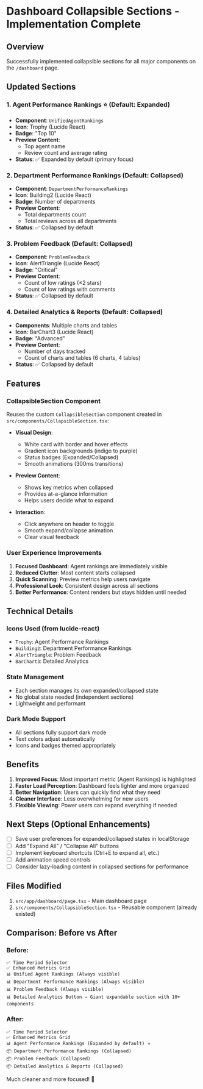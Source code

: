 # Dashboard Collapsible Sections - Implementation Complete

## Overview
Successfully implemented collapsible sections for all major components on the `/dashboard` page.

## Updated Sections

### 1. **Agent Performance Rankings** ⭐ (Default: Expanded)
- **Component**: `UnifiedAgentRankings`
- **Icon**: Trophy (Lucide React)
- **Badge**: "Top 10"
- **Preview Content**:
  - Top agent name
  - Review count and average rating
- **Status**: ✅ Expanded by default (primary focus)

### 2. **Department Performance Rankings** (Default: Collapsed)
- **Component**: `DepartmentPerformanceRankings`
- **Icon**: Building2 (Lucide React)
- **Badge**: Number of departments
- **Preview Content**:
  - Total departments count
  - Total reviews across all departments
- **Status**: ✅ Collapsed by default

### 3. **Problem Feedback** (Default: Collapsed)
- **Component**: `ProblemFeedback`
- **Icon**: AlertTriangle (Lucide React)
- **Badge**: "Critical"
- **Preview Content**:
  - Count of low ratings (≤2 stars)
  - Count of low ratings with comments
- **Status**: ✅ Collapsed by default

### 4. **Detailed Analytics & Reports** (Default: Collapsed)
- **Components**: Multiple charts and tables
- **Icon**: BarChart3 (Lucide React)
- **Badge**: "Advanced"
- **Preview Content**:
  - Number of days tracked
  - Count of charts and tables (6 charts, 4 tables)
- **Status**: ✅ Collapsed by default

## Features

### CollapsibleSection Component
Reuses the custom `CollapsibleSection` component created in `src/components/CollapsibleSection.tsx`:

- **Visual Design**:
  - White card with border and hover effects
  - Gradient icon backgrounds (indigo to purple)
  - Status badges (Expanded/Collapsed)
  - Smooth animations (300ms transitions)

- **Preview Content**:
  - Shows key metrics when collapsed
  - Provides at-a-glance information
  - Helps users decide what to expand

- **Interaction**:
  - Click anywhere on header to toggle
  - Smooth expand/collapse animation
  - Clear visual feedback

### User Experience Improvements

1. **Focused Dashboard**: Agent rankings are immediately visible
2. **Reduced Clutter**: Most content starts collapsed
3. **Quick Scanning**: Preview metrics help users navigate
4. **Professional Look**: Consistent design across all sections
5. **Better Performance**: Content renders but stays hidden until needed

## Technical Details

### Icons Used (from lucide-react)
- `Trophy`: Agent Performance Rankings
- `Building2`: Department Performance Rankings
- `AlertTriangle`: Problem Feedback
- `BarChart3`: Detailed Analytics

### State Management
- Each section manages its own expanded/collapsed state
- No global state needed (independent sections)
- Lightweight and performant

### Dark Mode Support
- All sections fully support dark mode
- Text colors adjust automatically
- Icons and badges themed appropriately

## Benefits

1. **Improved Focus**: Most important metric (Agent Rankings) is highlighted
2. **Faster Load Perception**: Dashboard feels lighter and more organized
3. **Better Navigation**: Users can quickly find what they need
4. **Cleaner Interface**: Less overwhelming for new users
5. **Flexible Viewing**: Power users can expand everything if needed

## Next Steps (Optional Enhancements)

- [ ] Save user preferences for expanded/collapsed states in localStorage
- [ ] Add "Expand All" / "Collapse All" buttons
- [ ] Implement keyboard shortcuts (Ctrl+E to expand all, etc.)
- [ ] Add animation speed controls
- [ ] Consider lazy-loading content in collapsed sections for performance

## Files Modified

1. `src/app/dashboard/page.tsx` - Main dashboard page
2. `src/components/CollapsibleSection.tsx` - Reusable component (already existed)

## Comparison: Before vs After

### Before:
```
✅ Time Period Selector
✅ Enhanced Metrics Grid
📊 Unified Agent Rankings (Always visible)
📊 Department Performance Rankings (Always visible)
📊 Problem Feedback (Always visible)
📊 Detailed Analytics Button → Giant expandable section with 10+ components
```

### After:
```
✅ Time Period Selector
✅ Enhanced Metrics Grid
📊 Agent Performance Rankings (Expanded by default) ⭐
📦 Department Performance Rankings (Collapsed)
📦 Problem Feedback (Collapsed)
📦 Detailed Analytics & Reports (Collapsed)
```

Much cleaner and more focused! 🎉
